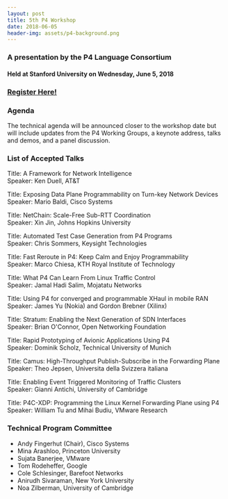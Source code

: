 ```yaml
---
layout: post
title: 5th P4 Workshop
date: 2018-06-05
header-img: assets/p4-background.png
---
```


### A presentation by the P4 Language Consortium
    
#### Held at Stanford University on Wednesday, June 5, 2018 

### [Register Here!](https://www.eventbrite.com/e/p4-workshop-2018-tickets-44764976249)

### Agenda

The technical agenda will be announced closer to the workshop date but will include updates from the P4 Working Groups, a keynote address, talks and demos, and a panel discussion.

### List of Accepted Talks

Title: A Framework for Network Intelligence<br>
Speaker: Ken Duell, AT&T

Title: Exposing Data Plane Programmability on Turn-key Network Devices<br>
Speaker: Mario Baldi, Cisco Systems

Title: NetChain: Scale-Free Sub-RTT Coordination<br>
Speaker: Xin Jin, Johns Hopkins University

Title: Automated Test Case Generation from P4 Programs<br>
Speaker: Chris Sommers, Keysight Technologies

Title: Fast Reroute in P4: Keep Calm and Enjoy Programmability<br>
Speaker: Marco Chiesa, KTH Royal Institute of Technology

Title: What P4 Can Learn From Linux Traffic Control<br>
Speaker: Jamal Hadi Salim, Mojatatu Networks

Title: Using P4 for converged and programmable XHaul in mobile RAN<br>
Speaker: James Yu (Nokia) and Gordon Brebner (Xilinx)

Title: Stratum: Enabling the Next Generation of SDN Interfaces<br>
Speaker: Brian O'Connor, Open Networking Foundation

Title: Rapid Prototyping of Avionic Applications Using P4<br>
Speaker: Dominik Scholz, Technical University of Munich

Title: Camus: High-Throughput Publish-Subscribe in the Forwarding Plane<br>
Speaker: Theo Jepsen, Universita della Svizzera italiana

Title: Enabling Event Triggered Monitoring of Traffic Clusters<br>
Speaker: Gianni Antichi, University of Cambridge

Title: P4C-XDP: Programming the Linux Kernel Forwarding Plane using P4<br>
Speaker: William Tu and Mihai Budiu, VMware Research

### Technical Program Committee

* Andy Fingerhut (Chair), Cisco Systems
* Mina Arashloo, Princeton University
* Sujata Banerjee, VMware
* Tom Rodeheffer, Google
* Cole Schlesinger, Barefoot Networks
* Anirudh Sivaraman, New York University
* Noa Zilberman, University of Cambridge

